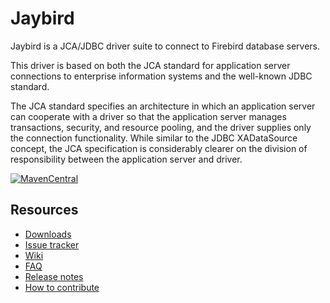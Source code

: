 # Jaybird
Jaybird is a JCA/JDBC driver suite to connect to Firebird database servers.

This driver is based on both the JCA standard for application server connections to enterprise information systems and the well-known JDBC standard.

The JCA standard specifies an architecture in which an application server can cooperate with a driver so that the application server manages transactions, security, and resource pooling, and the driver supplies only the connection functionality. While similar to the JDBC XADataSource concept, the JCA specification is considerably clearer on the division of responsibility between the application server and driver.

[![MavenCentral](https://maven-badges.herokuapp.com/maven-central/org.firebirdsql.jdbc/jaybird-jdk18/badge.svg)](https://maven-badges.herokuapp.com/maven-central/org.firebirdsql.jdbc/jaybird-jdk18/)

## Resources

- [Downloads](http://www.firebirdsql.org/en/jdbc-driver/)
- [Issue tracker](http://tracker.firebirdsql.org/browse/JDBC)
- [Wiki](https://github.com/FirebirdSQL/jaybird/wiki)
- [FAQ](src/documentation/faq.md)
- [Release notes](src/documentation/release_notes.md)
- [How to contribute](CONTRIBUTING.md)
